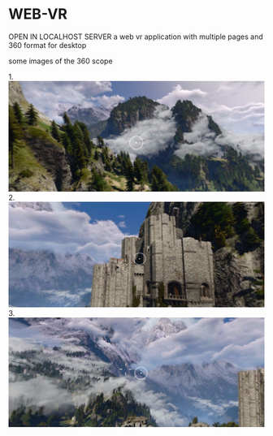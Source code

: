 # WEB-VR
OPEN IN LOCALHOST SERVER
a web vr application with multiple pages and 360 format for desktop

some images of the 360 scope

1.![image1](image(1).jpeg?raw=true "")
2.![image1](image(2).jpeg?raw=true "")
3.![image1](image(3).jpeg?raw=true "")
